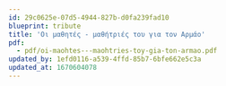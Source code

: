 ```yaml
---
id: 29c0625e-07d5-4944-827b-d0fa239fad10
blueprint: tribute
title: 'Οι μαθητές - μαθήτριές του για τον Αρμάο'
pdf:
  - pdf/oi-maohtes---maohtries-toy-gia-ton-armao.pdf
updated_by: 1efd0116-a539-4ffd-85b7-6bfe662e5c3a
updated_at: 1670604078
---
```

